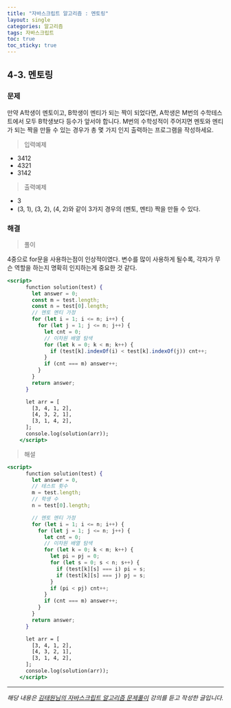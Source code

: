 ```yaml
---
title: "자바스크립트 알고리즘 : 멘토링"
layout: single
categories: 알고리즘
tags: 자바스크립트
toc: true
toc_sticky: true
---
```


## 4-3. 멘토링

### 문제

만약 A학생이 멘토이고, B학생이 멘티가 되는 짝이 되었다면, A학생은 M번의 수학테스트에서
모두 B학생보다 등수가 앞서야 합니다.
M번의 수학성적이 주어지면 멘토와 멘티가 되는 짝을 만들 수 있는 경우가 총 몇 가지 인지
출력하는 프로그램을 작성하세요.

> 입력예제

- 3412
- 4321
- 3142

> 출력예제

- 3
- (3, 1), (3, 2), (4, 2)와 같이 3가지 경우의 (멘토, 멘티) 짝을 만들 수 있다.

### 해결

> 풀이

4중으로 for문을 사용하는점이 인상적이였다.
변수를 많이 사용하게 될수록, 각자가 무슨 역할을 하는지 명확히 인지하는게 중요한 것 같다.

```jsx
<script>
      function solution(test) {
        let answer = 0;
        const m = test.length;
        const n = test[0].length;
        // 멘토 멘티 가정
        for (let i = 1; i <= n; i++) {
          for (let j = 1; j <= n; j++) {
            let cnt = 0;
            // 이차원 배열 탐색
            for (let k = 0; k < m; k++) {
              if (test[k].indexOf(i) < test[k].indexOf(j)) cnt++;
            }
            if (cnt === m) answer++;
          }
        }
        return answer;
      }

      let arr = [
        [3, 4, 1, 2],
        [4, 3, 2, 1],
        [3, 1, 4, 2],
      ];
      console.log(solution(arr));
    </script>
```

> 해설

```jsx
<script>
      function solution(test) {
        let answer = 0,
        // 테스트 횟수
        m = test.length;
        // 학생 수
        n = test[0].length;

        // 멘토 멘티 가정
        for (let i = 1; i <= n; i++) {
          for (let j = 1; j <= n; j++) {
            let cnt = 0;
            // 이차원 배열 탐색
            for (let k = 0; k < m; k++) {
              let pi = pj = 0;
              for (let s = 0; s < n; s++) {
                if (test[k][s] === i) pi = s;
                if (test[k][s] === j) pj = s;
              }
              if (pi < pj) cnt++;
            }
            if (cnt === m) answer++;
          }
        }
        return answer;
      }

      let arr = [
        [3, 4, 1, 2],
        [4, 3, 2, 1],
        [3, 1, 4, 2],
      ];
      console.log(solution(arr));
    </script>
```

---

_해당 내용은 [김태원님의 자바스크립트 알고리즘 문제풀이](https://www.inflearn.com/course/%EC%9E%90%EB%B0%94%EC%8A%A4%ED%81%AC%EB%A6%BD%ED%8A%B8-%EC%95%8C%EA%B3%A0%EB%A6%AC%EC%A6%98-%EB%AC%B8%EC%A0%9C%ED%92%80%EC%9D%B4/dashboard) 강의를 듣고 작성한 글입니다._
